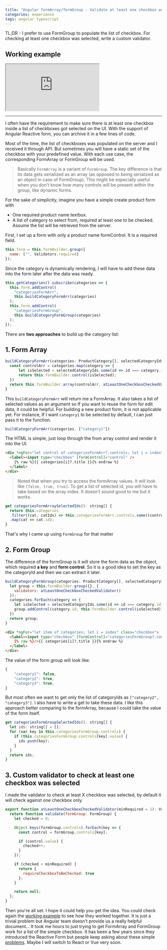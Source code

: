 ```yaml
---
title: "Angular formArray/formGroup - Validate at least one checkbox was selected"
categories: experience
tags: angular typescript
---
```


TL;DR - I prefer to use FormGroup to populate the list of checkbox. For checking at least one checkbox was selected, write a custom validator.

## Working example

<iframe class="iframe-full-w" src="https://stackblitz.com/edit/angular-validate-at-least-one-checkbox-was-selected?embed=1&file=src/app/app.component.html&view=preview"></iframe>

---

I often have the requirement to make sure there is at least one checkbox inside a list of checkboxes got selected on the UI. With the support of Angular Reactive form, you can archive it in a few lines of code.

Most of the time, the list of checkboxes was populated on the server and I received it through API. But sometimes you will have a static set of the checkbox with your predefined value. With each use case, the corresponding FormArray or FormGroup will be used.

> Basically `FormArray` is a variant of `FormGroup`. The key difference is that its data gets serialized as an array (as opposed to being serialized as an object in case of FormGroup). This might be especially useful when you don’t know how many controls will be present within the group, like dynamic forms.

For the sake of simplicity, imagine you have a simple create product form with

- One required product name textbox.
- A list of category to select from, required at least one to be checked. Assume the list will be retrieved from the server.

First, I set up a form with only a product name formControl. It is a required field.

```javascript
this.form = this.formBuilder.group({
  name: ["", Validators.required]
});
```

Since the category is dynamically rendering, I will have to add these data into the form later after the data was ready.

```javascript
this.getCategories().subscribe(categories => {
  this.form.addControl(
    "categoriesFormArr",
    this.buildCategoryFormArr(categories)
  );
  this.form.addControl(
    "categoriesFormGroup",
    this.buildCategoryFormGroup(categories)
  );
});
```

There are **two approaches** to build up the category list:

## 1. Form Array

```javascript
buildCategoryFormArr(categories: ProductCategory[], selectedCategoryIds: string[] = []): FormArray {
  const controlArr = categories.map(category => {
      let isSelected = selectedCategoryIds.some(id => id === category.id);
      return this.formBuilder.control(isSelected);
  })
  return this.formBuilder.array(controlArr, atLeastOneCheckboxCheckedValidator())
}
```

This `buildCategoryFormArr` will return me a FormArray. It also takes a list of selected values as an argument so If you want to reuse the form for edit data, it could be helpful. For building a new product form, it is not applicable yet. For instance, If I want `category1` to be selected by default, I can just pass it to the function.

```javascript
buildCategoryFormArr(categories, ["category1"])
```

The HTML is simple, just loop through the from array control and render it into the UI.

```html
<div *ngFor="let control of categoriesFormArr?.controls; let i = index" class="checkbox">
  <label><input type="checkbox" [formControl]="control" />
    {% raw %}{{ categories[i]?.title }}{% endraw %}
  </label>
</div>
```

> Noted that when you try to access the formArray values. It will look like `[false, true, true]`. To get a list of selected id, you will have to take based on the array index. It doesn't sound good to me but it works.

```javascript
get categoriesFormArraySelectedIds(): string[] {
  return this.categories
  .filter((cat, catIdx) => this.categoriesFormArr.controls.some((control, controlIdx) => catIdx === controlIdx && control.value))
  .map(cat => cat.id);
}
```

That's why I came up using `FormGroup` for that matter

## 2. Form Group

The difference of the formGroup is it will store the form data as the object, which required **a key** and **form control**. So it is a good idea to set the key as the categoryId and then we can extract it later.

```javascript
buildCategoryFormGroup(categories: ProductCategory[], selectedCategoryIds: string[] = []): FormGroup {
  let group = this.formBuilder.group({}, {
    validators: atLeastOneCheckboxCheckedValidator()
  });
  categories.forEach(category => {
    let isSelected = selectedCategoryIds.some(id => id === category.id);
    group.addControl(category.id, this.formBuilder.control(isSelected));
  })
  return group;
}
```

```html
<div *ngFor="let item of categories; let i = index" class="checkbox">
  <label><input type="checkbox" [formControl]="categoriesFormGroup?.controls[item.id]" 
    {% raw %}/>{{ categories[i]?.title }}{% endraw %}
  </label>
</div>
```

The value of the form group will look like:

```javascript
{
    "category1": false,
    "category2": true,
    "category3": true,
}
```

But most often we want to get only the list of categoryIds as `["category2", "category3"]`. I also have to write a get to take these data. I like this approach better comparing to the formArray, because I could take the value of the form itself.

```javascript
get categoriesFormGroupSelectedIds(): string[] {
  let ids: string[] = [];
  for (var key in this.categoriesFormGroup.controls) {
    if (this.categoriesFormGroup.controls[key].value) {
      ids.push(key);
    }
  }
  return ids;
}
```

## 3. Custom validator to check at least one checkbox was selected

I made the validator to check at least X checkbox was selected, by default it will check against one checkbox only.

```javascript
export function atLeastOneCheckboxCheckedValidator(minRequired = 1): ValidatorFn {
  return function validate(formGroup: FormGroup) {
    let checked = 0;

    Object.keys(formGroup.controls).forEach(key => {
      const control = formGroup.controls[key];

      if (control.value) {
        checked++;
      }
    });

    if (checked < minRequired) {
      return {
        requireCheckboxToBeChecked: true
      };
    }

    return null;
  };
}
```

Then you're all set. I hope it could help you get the idea. You could check again the [working example](https://stackblitz.com/edit/angular-validate-at-least-one-checkbox-was-selected) to see how they worked together. It is just a trivial problem but Angular team doesn't provide us a really helpful document... It took me hours to just trying to get FormArray and FormGroup work for a list of the simple checkbox. It has been a few years since they introduced the Reactive Form but people keep asking about these simple [problems](https://stackoverflow.com/q/40927167/3375906). Maybe I will switch to React or Vue very soon.
